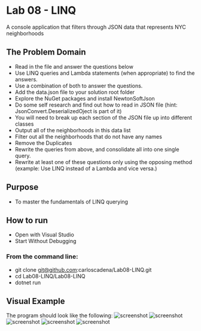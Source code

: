# Lab 08 - LINQ
A console application that filters through JSON data that represents NYC neighborhoods

## The Problem Domain
- Read in the file and answer the questions below
- Use LINQ queries and Lambda statements (when appropriate) to find the answers.
- Use a combination of both to answer the questions.
- Add the data.json file to your solution root folder
- Explore the NuGet packages and install NewtonSoftJson
- Do some self research and find out how to read in JSON file (hint: JsonConvert.DeserializedOject is part of it)
- You will need to break up each section of the JSON file up into different classes
- Output all of the neighborhoods in this data list
- Filter out all the neighborhoods that do not have any names
- Remove the Duplicates
- Rewrite the queries from above, and consolidate all into one single query.
- Rewrite at least one of these questions only using the opposing method (example: Use LINQ instead of a Lambda and vice versa.)

## Purpose
- To master the fundamentals of LINQ querying

## How to run
- Open with Visual Studio
- Start Without Debugging
### From the command line:
- git clone git@github.com:carloscadena/Lab08-LINQ.git
- cd Lab08-LINQ/Lab08-LINQ
- dotnet run

## Visual Example
The program should look like the following:
![screenshot](assets/all.PNG)
![screenshot](assets/allwithoutblank.PNG)
![screenshot](assets/allwithoutduplicates.PNG)
![screenshot](assets/distinctsinglelinequery.PNG)
![screenshot](assets/distinctwithoutlambda.PNG)

